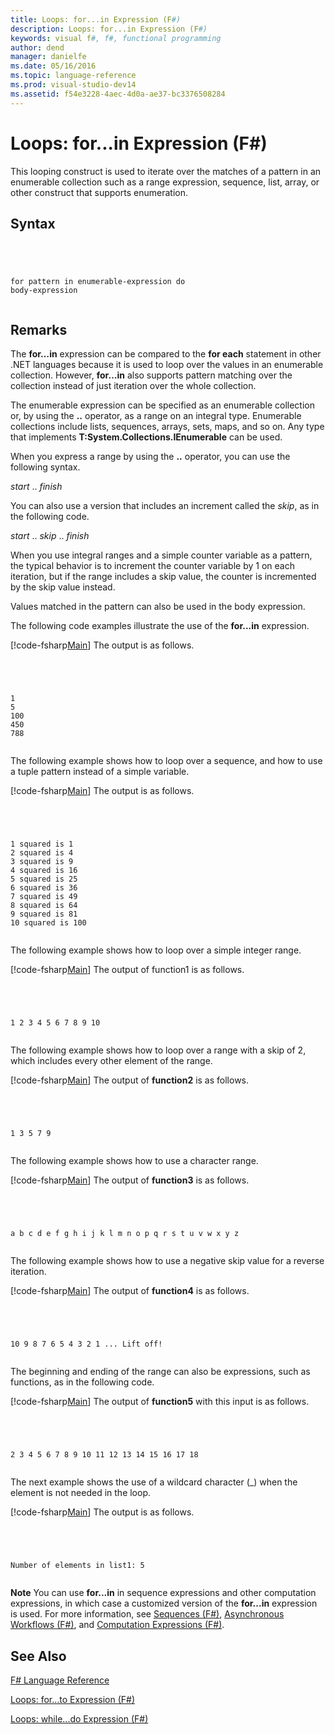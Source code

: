 ```yaml
---
title: Loops: for...in Expression (F#)
description: Loops: for...in Expression (F#)
keywords: visual f#, f#, functional programming
author: dend
manager: danielfe
ms.date: 05/16/2016
ms.topic: language-reference
ms.prod: visual-studio-dev14
ms.assetid: f54e3228-4aec-4d0a-ae37-bc3376508284 
---
```


# Loops: for...in Expression (F#)

This looping construct is used to iterate over the matches of a pattern in an enumerable collection such as a range expression, sequence, list, array, or other construct that supports enumeration.


## Syntax



```




for pattern in enumerable-expression do
body-expression


```





## Remarks
The **for…in** expression can be compared to the **for each** statement in other .NET languages because it is used to loop over the values in an enumerable collection. However, **for…in** also supports pattern matching over the collection instead of just iteration over the whole collection.

The enumerable expression can be specified as an enumerable collection or, by using the **..** operator, as a range on an integral type. Enumerable collections include lists, sequences, arrays, sets, maps, and so on. Any type that implements **T:System.Collections.IEnumerable** can be used.

When you express a range by using the **..** operator, you can use the following syntax.

*start* .. *finish*

You can also use a version that includes an increment called the *skip*, as in the following code.

*start* .. *skip* .. *finish*

When you use integral ranges and a simple counter variable as a pattern, the typical behavior is to increment the counter variable by 1 on each iteration, but if the range includes a skip value, the counter is incremented by the skip value instead.

Values matched in the pattern can also be used in the body expression.

The following code examples illustrate the use of the **for...in** expression.

[!code-fsharp[Main](snippets/fslangref2/snippet5201.fs)]
    The output is as follows.




```




1
5
100
450
788


```




The following example shows how to loop over a sequence, and how to use a tuple pattern instead of a simple variable.

[!code-fsharp[Main](snippets/fslangref2/snippet5202.fs)]
    The output is as follows.




```




1 squared is 1
2 squared is 4
3 squared is 9
4 squared is 16
5 squared is 25
6 squared is 36
7 squared is 49
8 squared is 64
9 squared is 81
10 squared is 100


```




The following example shows how to loop over a simple integer range.

[!code-fsharp[Main](snippets/fslangref2/snippet5203.fs)]
    The output of function1 is as follows.




```




1 2 3 4 5 6 7 8 9 10


```




The following example shows how to loop over a range with a skip of 2, which includes every other element of the range.

[!code-fsharp[Main](snippets/fslangref2/snippet5204.fs)]
    The output of **function2** is as follows.




```




1 3 5 7 9


```




The following example shows how to use a character range.

[!code-fsharp[Main](snippets/fslangref2/snippet5205.fs)]
    The output of **function3** is as follows.




```




a b c d e f g h i j k l m n o p q r s t u v w x y z


```




The following example shows how to use a negative skip value for a reverse iteration.

[!code-fsharp[Main](snippets/fslangref2/snippet5208.fs)]
    The output of **function4** is as follows.




```




10 9 8 7 6 5 4 3 2 1 ... Lift off!


```




The beginning and ending of the range can also be expressions, such as functions, as in the following code.

[!code-fsharp[Main](snippets/fslangref2/snippet5206.fs)]
    The output of **function5** with this input is as follows.




```




2 3 4 5 6 7 8 9 10 11 12 13 14 15 16 17 18


```




The next example shows the use of a wildcard character (_) when the element is not needed in the loop.

[!code-fsharp[Main](snippets/fslangref2/snippet5207.fs)]
    The output is as follows.




```




Number of elements in list1: 5


```




**Note** You can use **for...in** in sequence expressions and other computation expressions, in which case a customized version of the **for...in** expression is used. For more information, see [Sequences &#40;F&#35;&#41;](Sequences-%5BFSharp%5D.md), [Asynchronous Workflows &#40;F&#35;&#41;](Asynchronous-Workflows-%5BFSharp%5D.md), and [Computation Expressions &#40;F&#35;&#41;](Computation-Expressions-%5BFSharp%5D.md).


## See Also
[F&#35; Language Reference](FSharp-Language-Reference.md)

[Loops: for...to Expression &#40;F&#35;&#41;](Loops-for...to-Expression-%5BFSharp%5D.md)

[Loops: while...do Expression &#40;F&#35;&#41;](Loops-while...do-Expression-%5BFSharp%5D.md)

